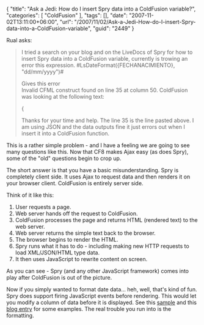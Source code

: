 {
	"title": "Ask a Jedi: How do I insert Spry data into a ColdFusion variable?",
	"categories": [
		"ColdFusion"
	],
	"tags": [],
	"date": "2007-11-02T13:11:00+06:00",
	"url": "/2007/11/02/Ask-a-Jedi-How-do-I-insert-Spry-data-into-a-ColdFusion-variable",
	"guid": "2449"
}

Rual asks:

<blockquote>
<p>
I tried a search on your blog and on the LiveDocs of Spry for how to insert Spry data into a ColdFusion variable, currently is trowing an error this expression.
#LsDateFormat({FECHANACIMIENTO}, "dd/mm/yyyy")#

Gives this error<br />
Invalid CFML construct found on line 35 at column 50.
ColdFusion was looking at
the following text:

{

Thanks for your time and help. The line 35 is the line pasted above. I am using JSON and the data outputs fine it just errors out when I insert it into a ColdFusion function.
</p>
</blockquote>

This is a rather simple problem - and I have a feeling we are going to see many questions like this. Now that CF8 makes Ajax easy (as does Spry), some of the "old" questions begin to crop up.

The short answer is that you have a basic misunderstanding. Spry is completely client side. It uses Ajax to request data and then renders it on your browser client. ColdFusion is entirely server side. 

Think of it like this:

<ol>
<li>User requests a page.
<li>Web server hands off the request to ColdFusion.
<li>ColdFusion processes the page and returns HTML (rendered text) to the web server.
<li>Web server returns the simple text back to the browser.
<li>The browser begins to render the HTML.
<li>Spry runs what it has to do - including making new HTTP requests to load XML/JSON/HTML type data.
<li>It then uses JavaScript to rewrite content on screen.
</ol>

As you can see - Spry (and any other JavaScript framework) comes into play after ColdFusion is out of the picture.

Now if you simply wanted to format date data... heh, well, that's kind of fun. Spry does support firing JavaScript events before rendering. This would let you modify a column of data before it is displayed. See this <a href="http://labs.adobe.com/technologies/spry/samples/data_region/CustomColumnsSample.html">sample</a> and this <a href="http://www.raymondcamden.com/index.cfm/2006/12/27/Custom-columns-in-Spry">blog entry</a> for some examples. The real trouble you run into is the formatting.